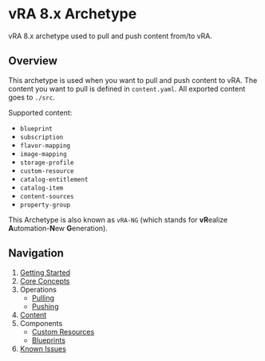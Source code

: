 # vRA 8.x Archetype

vRA 8.x archetype used to pull and push content from/to vRA.

## Overview

This archetype is used when you want to pull and push content to vRA. The content you want to pull is defined in `content.yaml`. All exported content goes to `./src`.

Supported content:

- `blueprint`
- `subscription`
- `flavor-mapping`
- `image-mapping`
- `storage-profile`
- `custom-resource`
- `catalog-entitlement`
- `catalog-item`
- `content-sources`
- `property-group`

This Archetype is also known as `vRA-NG` (which stands for **vR**ealize **A**utomation-**N**ew **G**eneration).

## Navigation

1. [Getting Started](General/Getting%20Started.md)
2. [Core Concepts](General/Core%20Concepts.md)
3. Operations
   - [Pulling](Operations/Pulling.md)
   - [Pushing](Operations/Pushing.md)
4. [Content](General/Content.md)
5. Components
   - [Custom Resources](Components/Custom%20Resources.md)
   - [Blueprints](Components/Blueprints.md)
6. [Known Issues](General/Known%20Issues.md)
